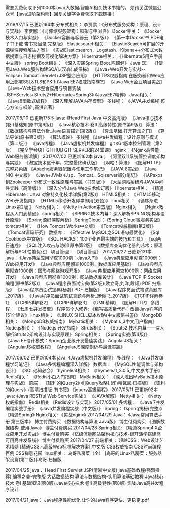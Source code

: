 
需要免费获取下列1000本java/大数据/智能AI相关技术书籍的，
烦请关注微信公众号【java进阶架构师】回复关键字免费获取下载链接！

2018/07/15 已更新194本
分布式相关：
李贾鹏：《分布式服务架构：原理、设计与实战》
李贾鹏：《可伸缩服务架构：框架与中间件》
Docker相关：
《Docker技术入门与实战》
《Docker容器与容器云（第2版）》
《第一本Docker书 PDF电子书下载 带书签目录 完整版》
Elasticsearch相关：
《ElasticSearch可扩展的开源弹性搜索解决方案》
《实战Elasticsearch、Logstash、Kibana++分布式大数据搜索与日志挖掘及可视化解决方案》
Hibernate相关：
《Hibernate5用户手册中文版》
spring Boot相关：
《深入实践Spring Boot.陈韶健》
Java EE：
《[使用Java.Web服务构建SOA].(汉森).成保栋》
《Java+Web开发与实战--Eclipse+Tomcat+Servlet+JSP整合应用》
《HTTPS权威指南 在服务器和Web应用上部署SSL&TLS和PKI》
《Java EE7权威指南卷2》
《Java Web企业项目实战》
《Java+Web技术整合应用与项目实战JSP+Servlet+Struts2+Hibernate+Spring3》
《JavaEE7精粹》
Java相关：
《Java8函数式编程》
《深入理解JAVA内存模型》
多线程：
《JAVA并发编程  核心方法与框架 ,高洪岩著》


2017/08/10 已更新175本
java:
《Head First Java 中文高清版》
《Java核心技术(卷I)基础知(原书第9版)》
《Java核心技术 卷II 高级特性(原书第9版)》
算法：
《数据结构与算法分析_Java语言描述(第2版)》
《算法基础.打开算法之门》
《算法导论(原书第3版)》
《算法概论》
多线程
《Java并发编程：设计原则与模式（第二版）》
《java线程》
《Java虚拟机并发编程》
git
《Git版本控制管理（第2版）
《完全学会GIT GITHUB GIT SERVER的24堂课》
nginx：
《Nginx高性能Web服务器详解》
2017/07/02 已更新162本
java；
《阿里双11系统管控调度架构与实践》
《淘宝技术这十年，完整最终确认版》
《啊哈！算法》
《图解HTTP》完整彩色版
《Apache服务器配置与使用工作笔记》
《JAVA 8实战》
《Java NIO 中文版》
《Java+JVM》
《Jsp、Tomcat、Sqlserver部分笔记》
《从Paxos到Zookeeper  分布式一致性原理与实践（书签版）》
《大型网站系统与JAVA中间件实践（高清版）》
《深入分析Java  Web技术修订版》
Hibernate相关：
《精通 Hibernate：Java 对象持久化技术详解(第2版)》
HTML5相关：
《HTML5移动Web开发指南》
《HTML5移动开发即学即用(双色)》
linux相关：
《循序渐进Linux第2版 》
Netty相关：
《Netty in Action第五版》
Nginx相关：
《Nginx教程从入门到精通》
spring相关：
《SPRING技术内幕：深入解析SPRING架构与设计原理》
《Spring源码深度解析》
SpringCloud：
《Spring Cloud微服务实战》
tomcat相关：
《How Tomcat Works中文版》
《Tomcat权威指南(第2版)》
《Tomcat源码研究》
数据库：
《Effective MySQL之SQL语句最优化》
《Sql Cookbook中文版》
《SQL HACKS：100个业界最尖端的技巧和工具》
《sql两日速成》
《SQL注入攻击与防御 原书第2版》
《数据库查询优化器的艺术：原理解析与SQL性能优化》
项目管理：
《项目管理》
2017/06/22 已更新131本
java：
《Java典型应用彻查1000例：Java入门》
《Java典型应用彻查1000例：Web应用开发》
《Java典型应用彻查1000例：数据库应用基础》
《Java典型应用彻查1000例：图形与网络游戏开发》
《Java典型应用彻查1000例：网络应用开发》
《Java典型应用彻查1000例：网站数据库设计》
《Java TCP IP Socket编程(原书第2版)》
《Java程序员面试宝典(第2版)(欧立奇,刘洋,段韬)  PDF 扫描版》
《Java程序员面试宝典(杨磊) PDF 扫描版》
《Java程序员面试笔试真题库_2017版》
《Java程序员面试笔试真题与解析_迷你书_2017版》
《TCPIP详解卷1》
《TCPIP详解卷2》
《TCPIP详解卷3》
《UML精粹》
《图解HTTP》
多线程：
《七周七并发模型》
程序员个人修养:
《编写高质量代码：改善Java程序的151个建议》
linux相关：
《LINUX SHELL脚本攻略(中文版带书签)》
MongoDB相关：
《MongoDB权威指南》
Mybatis相关：
《Mybatis_3中文用户指南》
Node.js相关：
《Node.js 开发指南》
Struts相关：
《Struts2 技术内幕——深入解析Struts2架构设计与实现原理》
Spring相关：
《Spring实战(第4版)》
《Java EE设计模式：Spring企业级开发最佳实践》
AngularJS相关：
《AngularJS权威教程》
《AngularJS深度剖析与最佳实践》

2017/06/02 已更新104本
java:
《Java虚拟机并发编程》
多线程：
《Java并发编程学习笔记》
《Java多线程编程深入详解》
数据库：
《MySQL性能调优与架构设计》
《SQL必知必会》
thymeleaf相关：
《thymeleaf_3.0.5_中文参考手册》
Redis相关：
《Redis小白入门指南》
MyBatis相关：
《深入浅出MyBatis技术原理与实战》
前端：
《锋利的jQuery2》
《[jQuery攻略].(印)哈瓦尼.扫描版》
《锋利的jQuery》(高清扫描版-有书签)
《jquery高級編程》
2017/05/11 已更新92本
java:
《Java RESTful Web Service实战 》
《JAVA解惑》
Netty相关：
《Netty权威指南》
Redis相关
《Redis设计与实现》
2017/05/01
多线程：
《Java 7并发编程实战手册》
《Java并发编程实战（中文版）》
Spring：
《spring揭秘(完整)》
《精通Spring》
Nginx相关:
《实战nginx》
2017/04/29
Java：
《Java常用算法手册 第三版本》 博主付费购买
《数据结构与算法 Java版》 博主付费购买
《图解数据结构-使用Java》 博主付费购买
2017/04/28
Spring相关:
《精通Spring4.X企业应用开发实战》 博主付费购买
《亿级流量网站架构核心技术-跟开涛学搭建高可用高并发系统》 博主付费购买
2017/04/27
前端相关：
超越CSS：Web设计艺术精髓
[精通CSS.-.高级Web标准解决方案].中文版
CSS权威指南
CSS时尚编程百例
CSS禅意花园
linux相关：
鸟哥私房菜（全）
[鸟哥的Linux私房菜：服务器架设篇(第二版)].鸟哥.扫描版

2017/04/25
java：
Head First Servlet JSP(清晰中文版)
java基础教程(强烈推荐)
编程之美-完整版
大话数据结构
算法与数据结构-实用算法基础教程
Java核心技术 卷Ⅰ 基础知识(第8版)
Java核心技术 卷Ⅱ 高级特性(第8版)
实战Java高并发程序设计

2017/04/21
java：
Java程序性能优化  让你的Java程序更快、更稳定.pdf
